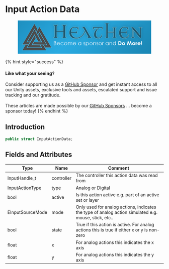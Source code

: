 # Input Action Data

<figure><img src="../../../.gitbook/assets/512x128 Sponsor Banner.png" alt="Become a sponsor and Do More"><figcaption></figcaption></figure>

{% hint style="success" %}
#### Like what your seeing?

Consider supporting us as a [GitHub Sponsor](../../../) and get instant access to all our Unity assets, exclusive tools and assets, escalated support and issue tracking and our gratitude.\
\
These articles are made possible by our [GitHub Sponsors](https://github.com/sponsors/heathen-engineering) ... become a sponsor today!
{% endhint %}

## Introduction

```csharp
public struct InputActionData;
```

## Fields and Attributes

| Type             | Name       | Comment                                                                                              |
| ---------------- | ---------- | ---------------------------------------------------------------------------------------------------- |
| InputHandle\_t   | controller | The controller this action data was read from                                                        |
| InputActionType  | type       | Analog or Digital                                                                                    |
| bool             | active     | Is this action active e.g. part of an active set or layer                                            |
| EInputSourceMode | mode       | Only used for analog actions, indicates the type of analog action simulated e.g. mouse, stick, etc.. |
| bool             | state      | True if this action is active. For analog actions this is true if either x or y is non-zero          |
| float            | x          | For analog actions this indicates the x axis                                                         |
| float            | y          | For analog actions this indicates the y axis                                                         |

